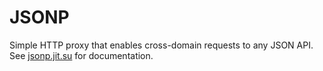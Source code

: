 # JSONP

Simple HTTP proxy that enables cross-domain requests to any JSON API.  See [jsonp.jit.su](http://jsonp.jit.su/) for documentation.
